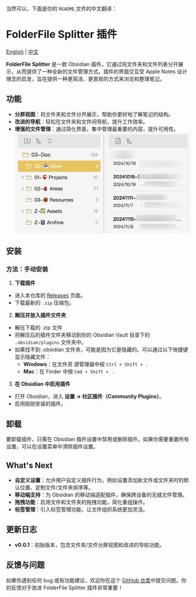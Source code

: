 当然可以，下面是你的 `README` 文件的中文翻译：

# FolderFile Splitter 插件

[English](./README.md) | [中文](./README.zh.md)

**FolderFile Splitter** 是一款 Obsidian 插件。它通过将文件夹和文件列表分开展示，从而提供了一种全新的文件管理方式。插件的界面交互受 Apple Notes 设计理念的启发，旨在提供一种更简洁、更直观的方式来浏览和整理笔记。

## 功能

-   **分屏视图**：将文件夹和文件分开展示，帮助你更好地了解笔记的结构。
-   **改进的导航**：轻松在文件夹和文件间导航，提升工作效率。
-   **增强的文件管理**：通过简化界面，集中管理最重要的内容，提升可用性。
    ![插件预览](./src/assets/images/split-views.jpg)

## 安装

### 方法：手动安装

1. **下载插件**

-   进入本仓库的 [Releases](https://github.com/XuQuan-nikkkki/FolderFile-Splitter-Plugin/releases) 页面。
-   下载最新的 `.zip` 压缩包。

2. **解压并放入插件文件夹**

-   解压下载的 .zip 文件
-   将解压后的插件文件夹移动到你的 Obsidian Vault 目录下的 `.obsidian/plugins` 文件夹中。
-   如果找不到 .obsidian 文件夹，可能是因为它是隐藏的。可以通过以下快捷键显示隐藏文件：
    -   **Windows**：在文件资
        源管理器中按 `Ctrl + Shift + .`
    -   **Mac**：在 Finder 中按 `Cmd + Shift + .`

3. **在 Obsidian 中启用插件**

-   打开 Obsidian，进入 **设置 → 社区插件（Community Plugins）**。
-   启用刚刚安装的插件。

## 卸载

要卸载插件，只需在 Obsidian 插件设置中禁用或删除插件。如果你需要重置所有设置，可以在设置菜单中清除插件设置。

## What's Next

-   **自定义设置**：允许用户自定义插件行为，例如设置添加新文件或文件夹时的默认位置、定制文件/文件夹排序等。
-   **移动端支持**：为 Obsidian 的移动端适配插件，确保跨设备的无缝文件管理。
-   **拖拽功能**：启用文件和文件夹的拖拽功能，简化重组操作。
-   **标签管理**：引入标签管理功能，让文件组织系统更加灵活。

## 更新日志

-   **v0.0.1**：初始版本，包含文件夹/文件分屏视图和改进的导航功能。

## 反馈与问题

如果你遇到任何 bug 或有功能建议，欢迎你在这个 [GitHub 仓库](https://github.com/XuQuan-nikkkki/FolderFile-Splitter-Plugin)中提交问题。你的反馈对于改进 FolderFile Splitter 插件非常重要！
